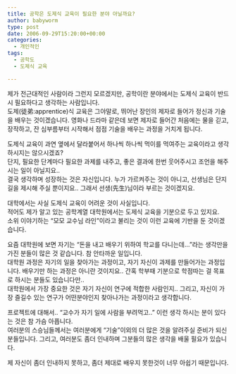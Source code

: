 ```yaml
---
title: 공학은 도제식 교육이 필요한 분야 아닐까요?
author: babyworm
type: post
date: 2006-09-29T15:20:00+00:00
categories:
  - 개인적인
tags:
  - 공학도
  - 도제식 교육

---
```

제가 전근대적인 사람이라 그런지 모르겠지만, 공학이란 분야에서는 도제식 교육이 반드시 필요하다고 생각하는 사람입니다.<br>
도제(徒弟:apprentice)식 교육은 그야말로, 뛰어난 장인의 제자로 들어가 정신과 기술을 배우는 것이겠습니다. 영화나 드라마 같은데 보면 제자로 들어간 처음에는 물을 긷고, 장작하고, 잔 심부름부터 시작해서 점점 기술을 배우는 과정을 거치게 됩니다. 

도제식 교육이 과연 옆에서 달라붙어서 하나씩 하나씩 먹이를 먹여주는 교육이라고 생각하시지는 않으시겠죠?<br>
단지, 필요한 단계마다 필요한 과제를 내주고, 좋은 결과에 한번 웃어주시고 조언을 해주시는 일이 아닐지요..<br>
결국 생각하며 성장하는 것은 자신입니다. 누가 가르켜주는 것이 아니고, 선생님은 단지 길을 제시해 주실 뿐이지요.. 그래서 선생(先生)님이라 부르는 것이겠지요.

대학에서는 사실 도제식 교육이 어려운 것이 사실입니다.<br>
적어도 제가 알고 있는 공학계열 대학원에서는 도제식 교육을 기분으로 두고 있지요.<br>
소위 이야기하는 “모모 교수님 라인”이라고 불리는 것이 이런 교육에 기반을 둔 것이겠습니다. 

요즘 대학원에 보면 자기는 “돈을 내고 배우기 위하여 학교를 다니는데…”라는 생각만을 가진 분들이 많은 것 같습니다. 참 안타까운 일입니다.<br>
대학원 과정은 자기의 일을 찾아가는 과정이고, 자기 자신이 과제를 만들어가는 과정입니다. 배우기만 하는 과정은 아니란 것이지요.. 간혹 학부때 기분으로 학점따는 걸 목표로 하시는 분들도 있습니다만..<br>
대학원에서 가장 중요한 것은 자기 자신이 연구에 적합한 사람인지.. 그리고, 자신이 가장 즐길수 있는 연구가 어떤분야인지 찾아나가는 과정이라고 생각합니다. 

프로젝트에 대해서.. “교수가 자기 일에 사람을 부려먹고..” 이런 생각 하시는 분이 있다는 것은 참 가슴 아픕니다.<br>
여러분의 스승님들께서는 여러분에게 “기술”이외의 더 많은 것을 알려주실 준비가 되신 분들입니다. 그리고, 여러분도 좀더 인내하며 그분들의 많은 생각을 배울 필요가 있습니다. 

제 자신이 좀더 인내하지 못하고, 좀더 제대로 배우지 못한것이 너무 아쉽기 때문입니다.
